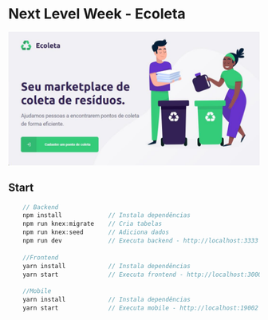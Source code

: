 # Next Level Week - Ecoleta

![Ecoleta](https://github.com/ValchanOficial/NLWEcoleta/blob/master/docs/NLW.jpg)

## Start

```js
    // Backend
    npm install             // Instala dependências
    npm run knex:migrate    // Cria tabelas
    npm run knex:seed       // Adiciona dados
    npm run dev             // Executa backend - http://localhost:3333

    //Frontend
    yarn install            // Instala dependências
    yarn start              // Executa frontend - http://localhost:3000
    
    //Mobile
    yarn install            // Instala dependências
    yarn start              // Executa mobile - http://localhost:19002
```
